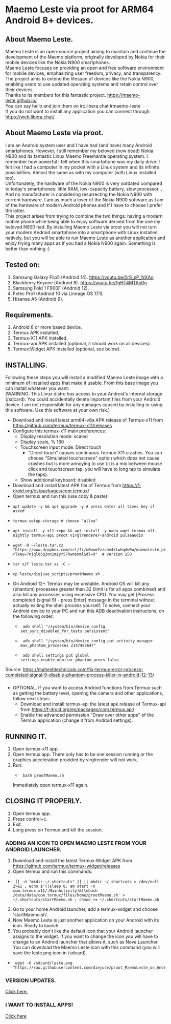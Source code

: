 # Maemo Leste via proot for ARM64 Android 8+ devices.
## About Maemo Leste.
Maemo Leste is an open-source project aiming to maintain and continue the development of the Maemo platform, originally developed by Nokia for their mobile devices like the Nokia N900 smartphones.  
Maemo Leste focuses on providing an open and free software environment for mobile devices, emphasizing user freedom, privacy, and transparency. The project aims to extend the lifespan of devices like the Nokia N900, enabling users to use updated operating systems and retain control over their devices.  
Thanks to its members for this fantastic project. https://maemo-leste.github.io/  
You can say hello and join them on irc.libera.chat #maemo-leste  
If you do not want to install any application you can connect through https://web.libera.chat/  

## About Maemo Leste via proot.
I am an Android system user and I have had (and have) many Android smartphones. However, I still remember my beloved (now dead) Nokia N900 and its fantastic Linux Maemo Freemantle operating system. I remember how powerful I felt when this smartphone was my daily drive. I felt like I had a computer in my pocket with a Linux system and its infinite possibilities. Almost the same as with my computer (with Linux installed too).  
Unfortunately, the hardware of the Nokia N900 is very outdated compared to today's smartphones: little RAM, low-capacity battery, slow processor... And no manufacturer is considering resurrecting the Nokia N900 with current hardware. I am as much a lover of the Nokia N900 software as I am of the hardware of modern Android phones and if I have to choose I prefer the latter.  
This project arises from trying to combine the two things: having a modern mobile phone while being able to enjoy software derived from the one my beloved N900 had.
By installing Maemo Leste via proot you will not turn your modern Android smartphone into a smartphone with Linux installed natively, but you will be able to run Maemo Leste as another application and enjoy trying many apps as if you had a Nokia N900 again. Something is better than nothing :)  

## Tested on:
1. Samsung Galaxy Flip5 (Android 14). https://youtu.be/0rS_sP_NXAo
2. Blackberry Keyone (Android 8). https://youtu.be/1gHT4MTAo0g
3. Samsung Fold 1 F900F (Android 12).
4. Fxtec Pro1 (Android 10 via Lineage OS 17.1).
5. Hisense A5 (Android 9). 

## Requirements.
1. Android 8 or more based device.
2. Termux APK installed.  
3. Termux-X11 APK installed.  
4. Termux-api APK installed (optional, it should work on all devices).  
5. Termux:Widget APK installed (optional, see below).

## INSTALLING.
Following these steps you will install a modified Maemo Leste image with a minimum of installed apps that make it usable. From this base image you can install whatever you want:  
(WARNING: This Linux distro has access to your Android's internal storage (/sdcard). You could accidentally delete important files from your Android device. I am not responsible for any damages caused by installing or using this software. Use this software at your own risk.)  
- Download and install latest arm64-v8a APK release of Termux-x11 from https://github.com/termux/termux-x11/releases
- Configure this termux-x11 main preferences:
  - Display resolution mode: scaled
  - Display scale, % 160
  - Touchscreen input mode: Direct touch
      - "Direct touch" causes continuous Termux-X11 crashes. You can choose "Simulated touchscreen" option which does not cause crashes but is more annoying to use (it is a mix between mouse click and touchscreen tap, you will have to long tap to simulate the taps).
  - Show additional keyboard: disabled    
- Download and install latest APK file of Termux from https://f-droid.org/es/packages/com.termux/
- Open termux and run this (use copy & paste):
-     apt update -y && apt upgrade -y # press enter all times key if asked
-     termux-setup-storage # choose "allow"
-     apt install -y x11-repo && apt install -y nano wget termux-x11-nightly termux-api proot virglrenderer-android pulseaudio
-     wget -O ~/leste.tar.xz "https://www.dropbox.com/scl/fi/u0wom7zzcav4ktwhqdw0u/maemoleste_proot_arm64_diejuse_v150.tar.xz?rlkey=7njql05q3on1m1yr57hwn6nml&dl=0"  # version 150
-     tar xJf leste.tar.xz -C ~
-     cp leste/diejuse_scripts/prootMaemo.sh .
- On Android 12+ Termux may be unstable. Android OS will kill any (phantom) processes greater than 32 (limit is for all apps combined) and also kill any processes using excessive CPU. You may get [Process completed (signal 9) - press Enter] message in the terminal without actually exiting the shell process yourself.
To solve, connect your Android device to your PC and run this ADB deactivation instrucions, on the following order:
    -      adb shell "/system/bin/device_config set_sync_disabled_for_tests persistent"
    -      adb shell "/system/bin/device_config put activity_manager max_phantom_processes 2147483647"
    -      adb shell settings put global settings_enable_monitor_phantom_procs false
Source: https://maheshtechnicals.com/fix-termux-error-process-completed-signal-9-disable-phantom-process-killer-in-android-12-13/
### 

- OPTIONAL. If you want to access Android functions from Termux such as getting the battery level, opening the camera and other applications, follow next steps:
  - Download and install termux-api the latest apk release of Termux-api from https://f-droid.org/es/packages/com.termux.api/
  - Enable the advanced permission "Draw over other apps" of the Termux application (change it from Android settings).

## RUNNING IT.
1. Open termux-x11 app.
2. Open termux app. There only has to be one session running or the graphics acceleration provided by virglrender will not work.
3. Run:
    -      bash prootMaemo.sh
   Immediately open termux-x11 again.
   
## CLOSING IT PROPERLY.
1. Open termux app.
2. Press control+c.
3. Exit.
4. Long press on Termux and kill the session.  

### ADDING AN ICON TO OPEN MAEMO LESTE FROM YOUR ANDROID LAUNCHER.
1. Download and install the latest Termux:Widget APK from https://github.com/termux/termux-widget/releases
2. Open termux and run this commands:
-      [[ -d "mkdir ~/.shortcuts" ]] || mkdir ~/.shortcuts > /dev/null 2>&1 ; echo $'((sleep 8; am start -n com.termux.x11/.MainActivity)&)\nbash /data/data/com.termux/files/home/prootMaemo.sh' > ~/.shortcuts/startMaemo.sh ; chmod +x ~/.shortcuts/startMaemo.sh
3. Go to your home Android launcher, add a termux-widget and choose 'startMaemo.sh'.
4. Now Maemo Leste is just another application on your Android with its icon. Ready to launch.
5. You probably don't like the default icon that your Android launcher assigns to the widget. If you want to change the icon you will have to change to an Android launcher that allows it, such as Nova Launcher. You can download the Maemo Leste icon with this command (you will save the leste.png icon in /sdcard).
-      wget -O /sdcard/leste.png "https://raw.githubusercontent.com/diejuse/proot_MaemoLeste_on_Android/main/leste.png"

### VERSION UPDATES.
<a href='https://github.com/diejuse/proot_MaemoLeste_on_Android/blob/main/UPDATES.md'>Click here.</a>

### I WANT TO INSTALL APPS!
<a href='https://github.com/diejuse/proot_MaemoLeste_on_Android/blob/main/APPS'>Click here</a>
